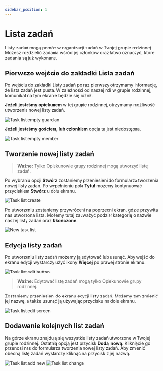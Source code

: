 ```yaml
---
sidebar_position: 1
---
```


# Lista zadań

Listy zadań mogą pomóc w organizacji zadań w Twojej grupie rodzinnej. Możesz rozdzielić zadania wśród jej członków oraz łatwo oznaczyć, które zadania są już wykonane.

## Pierwsze wejście do zakładki Lista zadań

Po wejściu do zakładki Listy zadań po raz pierwszy otrzymamy informację, że lista zadań jest pusta. W zależności od naszej roli w grupie rodzinnej, komunikat na tym ekranie będzie się różnił.

**Jeżeli jesteśmy opiekunem** w tej grupie rodzinnej, otrzymamy możliwość utworzenia nowej listy zadań.

![Task list empty guardian](./img/task_list_empty_guardian.png)

**Jeżeli jesteśmy gościem, lub członkiem** opcja ta jest niedostępna.

![Task list empty member](./img/task_list_empty_member.png)

## Tworzenie nowej listy zadań

> **Ważne:** Tylko Opiekunowie grupy rodzinnej mogą utworzyć listę zadań.

Po wybraniu opcji **Stwórz** zostaniemy przeniesieni do formularza tworzenia nowej listy zadań. Po wypełnieniu pola **Tytuł** możemy kontynuować przyciskiem **Stwórz** u dołu ekranu.

![Task list create](./img/task_list_create_list.png)

Po utworzeniu zostaniemy przywróceni na poprzedni ekran, gdzie przywita nas utworzona lista. Możemy tutaj zauważyć podział kategorię o nazwie naszej listy zadań oraz **Ukończone**.

![New task list](./img/task_list_created.png)

## Edycja listy zadań

Po utworzeniu listy zadań możemy ją edytować lub usunąć. Aby wejść do ekranu edycji wystarczy użyć ikony **Więcej** po prawej stronie ekranu.

![Task list edit button](./img/task_list_edit_button.png)

> **Ważne:** Edytować listę zadań mogą tylko Opiekunowie grupy rodzinnej.

Zostaniemy przeniesieni do ekranu edycji listy zadań. Możemy tam zmienić jej nazwę, a także usunąć ją używając przycisku na dole ekranu.

![Task list edit screen](./img/task_list_edit_screen.png)


## Dodawanie kolejnych list zadań

Na górze ekranu znajdują się wszystkie listy zadań utworzone w Twojej grupie rodzinnej. Ostatnią opcją jest przycisk **Dodaj nową**. Kliknięcie go przenosi nas do formularza tworzenia nowej listy zadań. Aby zmienić obecną listę zadań wystarczy kliknąć na przycisk z jej nazwą.

![Task list add new](./img/task_list_add_new_list.png)
![Task list change](./img/task_list_second_list.png)